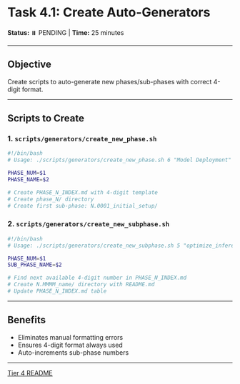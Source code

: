 # Task 4.1: Create Auto-Generators

**Status:** ⏸️ PENDING | **Time:** 25 minutes

---

## Objective

Create scripts to auto-generate new phases/sub-phases with correct 4-digit format.

---

## Scripts to Create

### 1. `scripts/generators/create_new_phase.sh`

```bash
#!/bin/bash
# Usage: ./scripts/generators/create_new_phase.sh 6 "Model Deployment"

PHASE_NUM=$1
PHASE_NAME=$2

# Create PHASE_N_INDEX.md with 4-digit template
# Create phase_N/ directory
# Create first sub-phase: N.0001_initial_setup/
```

### 2. `scripts/generators/create_new_subphase.sh`

```bash
#!/bin/bash
# Usage: ./scripts/generators/create_new_subphase.sh 5 "optimize_inference"

PHASE_NUM=$1
SUB_PHASE_NAME=$2

# Find next available 4-digit number in PHASE_N_INDEX.md
# Create N.MMMM_name/ directory with README.md
# Update PHASE_N_INDEX.md table
```

---

## Benefits

- Eliminates manual formatting errors
- Ensures 4-digit format always used
- Auto-increments sub-phase numbers

---

[Tier 4 README](README.md)
